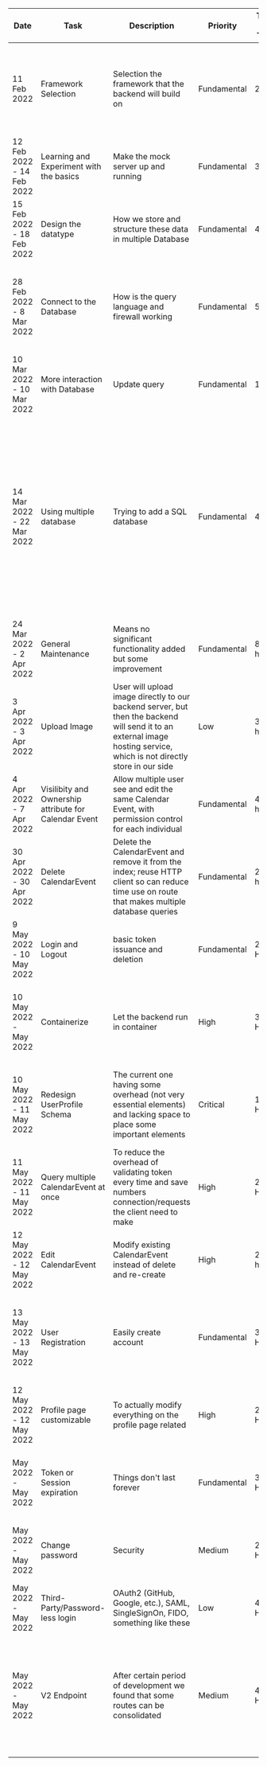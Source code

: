 | Date                      | Task                                                  | Description                                                                                                                                                            | Priority    | Time per Task | Progress | Comment                                                                                                                                                                               |
|---------------------------|-------------------------------------------------------|------------------------------------------------------------------------------------------------------------------------------------------------------------------------|-------------|---------------|----------|---------------------------------------------------------------------------------------------------------------------------------------------------------------------------------------|
| 11 Feb 2022               | Framework Selection                                   | Selection the framework that the backend will build on                                                                                                                 | Fundamental | 2 day         | Finished | Initially chose Flask, but seems Fast API is more "modern" therefore better performance                                                                                               |
| 12 Feb 2022 - 14 Feb 2022 | Learning and Experiment with the basics               | Make the mock server up and running                                                                                                                                    | Fundamental | 3 day         | Finished | Acquired a domain and learned how to use Nginx to setup a firewall                                                                                                                    |
| 15 Feb 2022 - 18 Feb 2022 | Design the datatype                                   | How we store and structure these data in multiple Database                                                                                                             | Fundamental | 4 day         | Finished | Also run a simple stress-test on e the server                                                                                                                                         |
| 28 Feb 2022 - 8 Mar 2022  | Connect to the Database                               | How is the query language and firewall working                                                                                                                         | Fundamental | 5 day         | Finished | The DB chosen also based on open-ended which prevent vendor lock-in to certain DB                                                                                                     |
| 10 Mar 2022 - 10 Mar 2022 | More interaction with Database                        | Update query                                                                                                                                                           | Fundamental | 1 day         | Finished | Progress Report Day                                                                                                                                                                   |
| 14 Mar 2022 - 22 Mar 2022 | Using multiple database                               | Trying to add a SQL database                                                                                                                                           | Fundamental | 4 day         | Failed   | Somewhat complicated to make SQL query for the data-structure I already made but seamlessly works with Document-Base NotOnlySQL database, plus can immune common SQL-Injection attack |
| 24 Mar 2022 - 2 Apr 2022  | General Maintenance                                   | Means no significant functionality added but some improvement                                                                                                          | Fundamental | 8 hours       | Finished | Modify existing data entry in Database is a pain                                                                                                                                      |
| 3 Apr 2022 - 3 Apr 2022   | Upload Image                                          | User will upload image directly to our backend server, but then the backend will send it to an external image hosting service, which is not directly store in our side | Low         | 3 hours       | Finished | The free tier should be enough                                                                                                                                                        |
| 4 Apr 2022 - 7 Apr 2022   | Visilibity and Ownership attribute for Calendar Event | Allow multiple user see and edit the same Calendar Event, with permission control for each individual                                                                  | Fundamental | 4 hours       | Finished | Why I didn't thinking this at the beginning                                                                                                                                           |
| 30 Apr 2022 - 30 Apr 2022 | Delete CalendarEvent                                  | Delete the CalendarEvent and remove it from the index; reuse HTTP client so can reduce time use on route that makes multiple database queries                          | Fundamental | 2 hours       | Finished | Time improvement vary, still largely depend on the service provide                                                                                                                    |
| 9 May 2022 - 10 May 2022  | Login and Logout                                      | basic token issuance and deletion                                                                                                                                      | Fundamental | 2 Hours       | Finished | Using person_id as account name                                                                                                                                                       |
| 10 May 2022 -  May 2022   | Containerize                                          | Let the backend run in container                                                                                                                                       | High        | 3 Hours       | Started  | Possible makes update easier, but require some learning and investigation                                                                                                             |                                                                                                                                                               |
| 10 May 2022 - 11 May 2022 | Redesign UserProfile Schema                           | The current one having some overhead (not very essential elements) and lacking space to place some important elements                                                  | Critical    | 1.5 Hours     | Finished | Right now is not too late to do this because we will accept user registration soon                                                                                                    |
| 11 May 2022 - 11 May 2022 | Query multiple CalendarEvent at once                  | To reduce the overhead of validating token every time and save numbers connection/requests the client need to make                                                     | High        | 2 Hours       | Finished | Would be nice to do some benchmarks before and after                                                                                                                                  |
| 12 May 2022 - 12 May 2022 | Edit CalendarEvent                                    | Modify existing CalendarEvent instead of delete and re-create                                                                                                          | High        | 2 hours       | Finished | Another essential functionality                                                                                                                                                       |
| 13 May 2022 - 13 May 2022 | User Registration                                     | Easily create account                                                                                                                                                  | Fundamental | 3 Hours       | Planned  | Didn't implemented in early stage to avoid massive amount of breaking changes                                                                                                         |
| 12 May 2022 - 12 May 2022 | Profile page customizable                             | To actually modify everything on the profile page related                                                                                                              | High        | 2 Hours       | Finished | Part of the registration process                                                                                                                                                      |
| May 2022 -  May 2022      | Token or Session expiration                           | Things don't last forever                                                                                                                                              | Fundamental | 3 Hours       | Planned  | Maybe along with functionality to manage all token under the account                                                                                                                  |
| May 2022 -  May 2022      | Change password                                       | Security                                                                                                                                                               | Medium      | 2 Hours       | Planned  | Without this the only way to change password is to create a new account                                                                                                               |
| May 2022 -  May 2022      | Third-Party/Password-less login                       | OAuth2 (GitHub, Google, etc.), SAML, SingleSignOn, FIDO, something like these                                                                                          | Low         | 4 Hours       | Planned  | Much more cool and secure than using plain password                                                                                                                                   |
| May 2022 -  May 2022      | V2 Endpoint                                           | After certain period of development we found that some routes can be consolidated                                                                                      | Medium      | 4 Hours       | Planned  | Would be a major change that adds frustration to the frontend team, but its necessary to make these endpoint easy to understand                                                       |